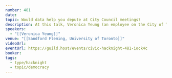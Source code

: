```yaml
---
number: 481
date: 
topic: Would data help you depute at City Council meetings?
description: At this talk, Veronica Yeung (an employee on the City of Toronto's Open Data team) will talk about the reports that City staff write to support City Council's decision making – what are they? How do they fit into the democratic process? Where can you read them?
speakers:
  - "[[Veronica Yeung]]"
venue: "[[Sandford Fleming, University of Toronto]]"
videoUrl: 
eventUrl: https://guild.host/events/civic-hacknight-481-iock4c
booker: 
tags:
  - type/hacknight
  - topic/democracy
---
```

